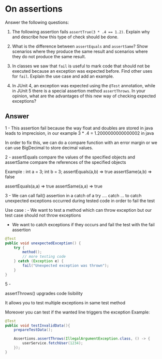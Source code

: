 # On assertions

Answer the following questions:

1. The following assertion fails `assertTrue(3 * .4 == 1.2)`. Explain why and describe how this type of check should be done.

2. What is the difference between `assertEquals` and `assertSame`? Show scenarios where they produce the same result and scenarios where they do not produce the same result.

3. In classes we saw that `fail` is useful to mark code that should not be executed because an exception was expected before. Find other uses for `fail`. Explain the use case and add an example.

4. In JUnit 4, an exception was expected using the `@Test` annotation, while in JUnit 5 there is a special assertion method `assertThrows`. In your opinion, what are the advantages of this new way of checking expected exceptions?

## Answer

1 - This assertion fail because the way float and doubles are stored in java leads to imprecision, in our example 3 * .4 = 1.2000000000000002 in java

In order to fix this, we can do a compare function with an error margin or we can use BigDecimal to store decimal values.

2 - assertEquals compare the values of the specified objects and assertSame compare the references of the specified objects

Example :
int a = 3;
int b = 3;
assertEquals(a,b) => true
assertSame(a,b) => false

assertEquals(a,a) => true
assertSame(a,a) => true

3 - We can call fail() assertion in a catch of a try .... catch ... to catch unexpected exceptions occurred during tested code in order to fail the test

Use case : - We want to test a method which can throw exception but our test case should not throw exceptions
- We want to catch exceptions if they occurs and fail the test with the fail assertion

```java
@Test
public void unexpectedException() {
    try {
        method();
        // more testing code
    } catch (Exception e) {
        fail("Unexpected exception was thrown");
    }
}
```

5 -

assertThrows() upgrades code lisibility

It allows you to test multiple exceptions in same test method

Moreover you can test if the wanted line triggers the exception
Example:
```java
@Test
public void testInvalidData(){
    prepareTestData();

    Assertions.assertThrows(IllegalArgumentException.class, () -> {
        userService.fetchUser(1234);
    });
}
```



